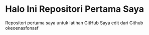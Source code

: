 # Halo Ini Repositori Pertama Saya
Repositori pertama saya untuk latihan GitHub
Saya edit dari Github
okeoenasfonasf